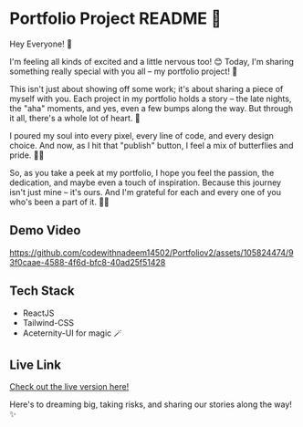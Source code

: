 # Portfolio Project README 🌟

Hey Everyone! 🌟

I'm feeling all kinds of excited and a little nervous too! 😊 Today, I'm sharing something really special with you all – my portfolio project! 🚀

This isn't just about showing off some work; it's about sharing a piece of myself with you. Each project in my portfolio holds a story – the late nights, the "aha" moments, and yes, even a few bumps along the way. But through it all, there's a whole lot of heart. 💖

I poured my soul into every pixel, every line of code, and every design choice. And now, as I hit that "publish" button, I feel a mix of butterflies and pride. 🦋💪

So, as you take a peek at my portfolio, I hope you feel the passion, the dedication, and maybe even a touch of inspiration. Because this journey isn't just mine – it's ours. And I'm grateful for each and every one of you who's been a part of it. 🙏✨

## Demo Video
https://github.com/codewithnadeem14502/Portfoliov2/assets/105824474/93f0caae-4588-4f6d-bfc8-40ad25f51428



## Tech Stack
- ReactJS
- Tailwind-CSS
- Aceternity-UI for magic 🪄

## Live Link
[Check out the live version here!](https://portfoliov2-six-orcin.vercel.app/)

Here's to dreaming big, taking risks, and sharing our stories along the way! ✨


